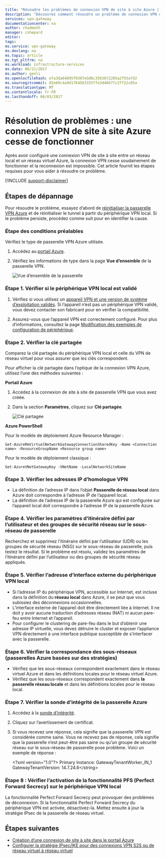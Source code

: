 ```yaml
---
title: "Résoudre les problèmes de connexion VPN de site à site Azure | Microsoft Docs"
description: "Découvrez comment résoudre un problème de connexion VPN de site à site qui cesse soudainement de fonctionner sans possibilité de reconnexion."
services: vpn-gateway
documentationcenter: na
author: chadmath
manager: cshepard
editor: 
tags: 
ms.service: vpn-gateway
ms.devlang: na
ms.topic: article
ms.tgt_pltfrm: na
ms.workload: infrastructure-services
ms.date: 06/21/2017
ms.author: genli
ms.openlocfilehash: e7a3da64895f0307e5d6c3563672205a2f93a7d2
ms.sourcegitcommit: 02e69c4a9d17645633357fe3d46677c2ff22c85a
ms.translationtype: MT
ms.contentlocale: fr-FR
ms.lasthandoff: 08/03/2017
---
```

# <a name="troubleshooting-an-azure-site-to-site-vpn-connection-cannot-connect-and-stops-working"></a>Résolution de problèmes : une connexion VPN de site à site Azure cesse de fonctionner

Après avoir configuré une connexion VPN de site à site entre un réseau local et un réseau virtuel Azure, la connexion VPN cesse soudainement de fonctionner et la reconnexion est impossible. Cet article fournit les étapes requises pour vous aider à résoudre ce problème. 

[!INCLUDE [support-disclaimer](../../includes/support-disclaimer.md)]

## <a name="troubleshooting-steps"></a>Étapes de dépannage

Pour résoudre le problème, essayez d’abord de [réinitialiser la passerelle VPN Azure](vpn-gateway-resetgw-classic.md) et de réinitialiser le tunnel à partir du périphérique VPN local. Si le problème persiste, procédez comme suit pour en identifier la cause.

### <a name="prerequisite-step"></a>Étape des conditions préalables

Vérifiez le type de passerelle VPN Azure utilisée.

1. Accédez au [portail Azure](https://portal.azure.com).

2. Vérifiez les informations de type dans la page **Vue d’ensemble** de la passerelle VPN.
    
    ![Vue d’ensemble de la passerelle](media\vpn-gateway-troubleshoot-site-to-site-cannot-connect\gatewayoverview.png)

### <a name="step-1-check-whether-the-on-premises-vpn-device-is-validated"></a>Étape 1. Vérifier si le périphérique VPN local est validé

1. Vérifiez si vous utilisez un [appareil VPN et une version de système d’exploitation validés](vpn-gateway-about-vpn-devices.md#devicetable). Si l’appareil n’est pas un périphérique VPN validé, vous devez contacter son fabricant pour en vérifier la compatibilité.

2. Assurez-vous que l’appareil VPN est correctement configuré. Pour plus d’informations, consultez la page [Modification des exemples de configuration de périphérique](/vpn-gateway-about-vpn-devices.md#editing).

### <a name="step-2-verify-the-shared-key"></a>Étape 2. Vérifier la clé partagée

Comparez la clé partagée du périphérique VPN local et celle du VPN de réseau virtuel pour vous assurer que les clés correspondent. 

Pour afficher la clé partagée dans l’optique de la connexion VPN Azure, utilisez l’une des méthodes suivantes :

**Portail Azure**

1. Accédez à la connexion de site à site de passerelle VPN que vous avez créée.

2. Dans la section **Paramètres**, cliquez sur **Clé partagée**.
    
    ![Clé partagée](media/vpn-gateway-troubleshoot-site-to-site-cannot-connect/sharedkey.png)

**Azure PowerShell**

Pour le modèle de déploiement Azure Resource Manager :

    Get-AzureRmVirtualNetworkGatewayConnectionSharedKey -Name <Connection name> -ResourceGroupName <Resource group name>

Pour le modèle de déploiement classique :

    Get-AzureVNetGatewayKey -VNetName -LocalNetworkSiteName

### <a name="step-3-verify-the-vpn-peer-ips"></a>Étape 3. Vérifier les adresses IP d’homologue VPN

-   La définition de l’adresse IP dans l’objet **Passerelle de réseau local** dans Azure doit correspondre à l’adresse IP de l’appareil local.
-   La définition de l’adresse IP de la passerelle Azure qui est configurée sur l’appareil local doit correspondre à l’adresse IP de la passerelle Azure.

### <a name="step-4-check-udr-and-nsgs-on-the-gateway-subnet"></a>Étape 4. Vérifier les paramètres d’itinéraire défini par l’utilisateur et des groupes de sécurité réseau sur le sous-réseau de passerelle

Recherchez et supprimez l’itinéraire défini par l’utilisateur (UDR) ou les groupes de sécurité réseau (NSG) sur le sous-réseau de passerelle, puis testez le résultat. Si le problème est résolu, validez les paramètres de l’itinéraire défini par l’utilisateur ou des groupes de sécurité réseau appliqués.

### <a name="step-5-check-the-on-premises-vpn-device-external-interface-address"></a>Étape 5. Vérifier l’adresse d’interface externe du périphérique VPN local

- Si l’adresse IP du périphérique VPN, accessible sur Internet, est incluse dans la définition du **réseau local** dans Azure, il se peut que vous subissiez des déconnexions occasionnelles.
- L’interface externe de l’appareil doit être directement liée à Internet. Il ne doit y avoir aucune traduction d’adresses réseau (NAT) ni aucun pare-feu entre Internet et l’appareil.
- Pour configurer le clustering de pare-feu dans le but d’obtenir une adresse IP virtuelle, vous devez détruire le cluster et exposer l’appliance VPN directement à une interface publique susceptible de s’interfacer avec la passerelle.

### <a name="step-6-verify-that-the-subnets-match-exactly-azure-policy-based-gateways"></a>Étape 6. Vérifier la correspondance des sous-réseaux (passerelles Azure basées sur des stratégies)

-   Vérifiez que les sous-réseaux correspondent exactement dans le réseau virtuel Azure et dans les définitions locales pour le réseau virtuel Azure.
-   Vérifiez que les sous-réseaux correspondent exactement dans **la passerelle réseau locale** et dans les définitions locales pour le réseau local.

### <a name="step-7-verify-the-azure-gateway-health-probe"></a>Étape 7. Vérifier la sonde d’intégrité de la passerelle Azure

1. Accédez à la [sonde d’intégrité](https://&lt;YourVirtualNetworkGatewayIP&gt;:8081/healthprobe).

2. Cliquez sur l’avertissement de certificat.
3. Si vous recevez une réponse, cela signifie que la passerelle VPN est considérée comme saine. Vous ne recevez pas de réponse, cela signifie que la passerelle n’est peut-être pas saine ou qu’un groupe de sécurité réseau sur le sous-réseau de passerelle pose problème. Voici un exemple de réponse :

    &lt;?xml version="1.0"?>  <string xmlns="http://schemas.microsoft.com/2003/10/Serialization/">Primary Instance: GatewayTenantWorker_IN_1 GatewayTenantVersion: 14.7.24.6</string&gt;

### <a name="step-8-check-whether-the-on-premises-vpn-device-has-the-perfect-forward-secrecy-feature-enabled"></a>Étape 8 : Vérifier l’activation de la fonctionnalité PFS (Perfect Forward Secrecy) sur le périphérique VPN local

La fonctionnalité Perfect Forward Secrecy peut provoquer des problèmes de déconnexion. Si la fonctionnalité Perfect Forward Secrecy du périphérique VPN est activée, désactivez-la. Mettez ensuite à jour la stratégie IPsec de la passerelle de réseau virtuel.

## <a name="next-steps"></a>Étapes suivantes

-   [Création d’une connexion de site à site dans le portail Azure](vpn-gateway-howto-site-to-site-resource-manager-portal.md)
-   [Configurer la stratégie IPsec/IKE pour des connexions VPN S2S ou de réseau virtuel à réseau virtuel](vpn-gateway-ipsecikepolicy-rm-powershell.md)
